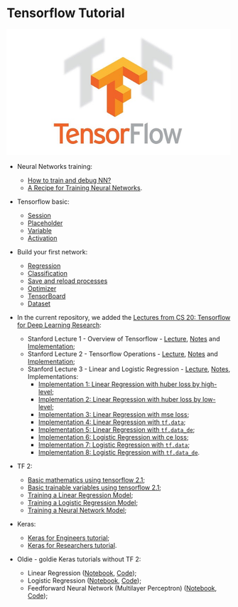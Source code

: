 # Tensorflow Tutorial

![Screenshot](images/tf.jpeg)

* Neural Networks training:
  *  <A href='https://github.com/cciprianmihai/Tensorflow-Tutorial/blob/master/Train%20proper%20NN.pdf'>How to train and debug NN?</A>
  *  <A href='http://karpathy.github.io/2019/04/25/recipe/'>A Recipe for Training Neural Networks</A>.
 
* Tensorflow basic: 
  * [Session](11_session.py)
  * [Placeholder](12_placeholder.py)
  * [Variable](13_variable.py)
  * [Activation](14_activation.py)
  
* Build your first network:
  * [Regression](21_regression.py)
  * [Classification](22_classification.py)
  * [Save and reload processes](23_save_reload.py)
  * [Optimizer](24_optimizer.py)
  * [TensorBoard](25_tensorboard.py)
  * [Dataset](26_dataset.py)

* In the current repository, we added the [Lectures from CS 20: Tensorflow for Deep Learning Research](http://web.stanford.edu/class/cs20si/):
  * Stanford Lecture 1 - Overview of Tensorflow - [Lecture](https://github.com/cciprianmihai/Tensorflow-Tutorial/blob/master/Stanford%20Lecture%201%20-%20Overview%20of%20Tensorflow/Lecture%20-%20Overview%20of%20Tensorflow.pdf), [Notes](https://github.com/cciprianmihai/Tensorflow-Tutorial/blob/master/Stanford%20Lecture%201%20-%20Overview%20of%20Tensorflow/Notes%20-%20Overview%20of%20Tensorflow.pdf) and <A href='http://nbviewer.ipython.org/github/cciprianmihai/Tensorflow-Tutorial/blob/master/Stanford%20Lecture%201%20-%20Overview%20of%20Tensorflow/Overview%20of%20Tensorflow.ipynb'>Implementation</A>;
  * Stanford Lecture 2 - Tensorflow Operations - [Lecture](https://github.com/cciprianmihai/Tensorflow-Tutorial/blob/master/Stanford%20Lecture%202%20-%20Tensorflow%20Operations/Lecture%20-%20Tensorflow%20Operations.pdf), [Notes](https://github.com/cciprianmihai/Tensorflow-Tutorial/blob/master/Stanford%20Lecture%202%20-%20Tensorflow%20Operations/Notes%20-%20Tensorflow%20Operations.pdf) and <A href='http://nbviewer.ipython.org/github/cciprianmihai/Tensorflow-Tutorial/blob/master/Stanford%20Lecture%202%20-%20Tensorflow%20Operations/Tensorflow%20Operations.ipynb'>Implementation</A>;
   * Stanford Lecture 3 - Linear and Logistic Regression - [Lecture](https://github.com/cciprianmihai/Tensorflow-Tutorial/blob/master/Stanford%20Lecture%203%20-%20Linear%20and%20Logistic%20Regression/Lecture%20-%20Linear%20and%20Logistic%20Regression.pdf), [Notes](https://github.com/cciprianmihai/Tensorflow-Tutorial/blob/master/Stanford%20Lecture%203%20-%20Linear%20and%20Logistic%20Regression/Notes%20-%20Linear%20and%20Logistic%20Regression.pdf), Implementations:
      * <A href='http://nbviewer.ipython.org/github/cciprianmihai/Tensorflow-Tutorial/blob/master/Stanford%20Lecture%203%20-%20Linear%20and%20Logistic%20Regression/Linear%20Regression%20with%20huber%20loss%20by%20high%20level.ipynb'>Implementation 1: Linear Regression with huber loss by high-level</A>;
      * <A href='http://nbviewer.ipython.org/github/cciprianmihai/Tensorflow-Tutorial/blob/master/Stanford%20Lecture%203%20-%20Linear%20and%20Logistic%20Regression/Linear%20Regression%20with%20huber%20loss%20by%20low%20level.ipynb'>Implementation 2: Linear Regression with huber loss by low-level</A>;
      * <A href='http://nbviewer.ipython.org/github/cciprianmihai/Tensorflow-Tutorial/blob/master/Stanford%20Lecture%203%20-%20Linear%20and%20Logistic%20Regression/Linear%20Regression%20with%20mse%20loss.ipynb'>Implementation 3: Linear Regression with mse loss</A>;
      * <A href='http://nbviewer.ipython.org/github/cciprianmihai/Tensorflow-Tutorial/blob/master/Stanford%20Lecture%203%20-%20Linear%20and%20Logistic%20Regression/Linear%20Regression%20with%20tf.data.ipynb'>Implementation 4: Linear Regression with `tf.data`</A>;
      * <A href='http://nbviewer.ipython.org/github/cciprianmihai/Tensorflow-Tutorial/blob/master/Stanford%20Lecture%203%20-%20Linear%20and%20Logistic%20Regression/Linear%20Regression%20with%20tf.data_de.ipynb'>Implementation 5: Linear Regression with `tf.data_de`</A>;
     * <A href='http://nbviewer.ipython.org/github/cciprianmihai/Tensorflow-Tutorial/blob/master/Stanford%20Lecture%203%20-%20Linear%20and%20Logistic%20Regression/Logistic%20Regression%20with%20ce%20loss.ipynb'>Implementation 6: Logistic Regression with ce loss</A>;
     * <A href='http://nbviewer.ipython.org/github/cciprianmihai/Tensorflow-Tutorial/blob/master/Stanford%20Lecture%203%20-%20Linear%20and%20Logistic%20Regression/Logistic%20Regression%20with%20tf.data.ipynb'>Implementation 7: Logistic Regression with `tf.data`</A>;
     * <A href='http://nbviewer.ipython.org/github/cciprianmihai/Tensorflow-Tutorial/blob/master/Stanford%20Lecture%203%20-%20Linear%20and%20Logistic%20Regression/Logistic%20Regression%20with%20tf.data_de.ipynb'>Implementation 8: Logistic Regression with `tf.data_de`</A>.
    
* TF 2:
  * <A href='http://nbviewer.ipython.org/github/cciprianmihai/Tensorflow-Tutorial/blob/master/tf%202/Basic%20mathematics%20using%20tensorflow%202.1.ipynb'>Basic mathematics using tensorflow 2.1</A>;
  * <A href='http://nbviewer.ipython.org/github/cciprianmihai/Tensorflow-Tutorial/blob/master/tf%202/Basic%20trainable%20variables%20using%20tensorflow%202.1.ipynb'>Basic trainable variables using tensorflow 2.1</A>;
  * <A href='http://nbviewer.ipython.org/github/cciprianmihai/Tensorflow-Tutorial/blob/master/tf%202/Training%20a%20Linear%20Regression%20Model.ipynb'>Training a Linear Regression Model</A>;
  * <A href='http://nbviewer.ipython.org/github/cciprianmihai/Tensorflow-Tutorial/blob/master/tf%202/Training%20a%20Logistic%20Regression%20Model.ipynb'> Training a Logistic Regression Model</A>;
  * <A href='http://nbviewer.ipython.org/github/cciprianmihai/Tensorflow-Tutorial/blob/master/tf%202/Training%20a%20Neural%20Network.ipynb'> Training a Neural Network Model</A>;
  
* Keras:
  * <A href='http://nbviewer.ipython.org/github/cciprianmihai/Tensorflow-Tutorial/blob/master/keras/%5Bkeras_io%5D_Intro_to_Keras_for_Engineers.ipynb'> Keras for Engineers tutorial</A>;
  * <A href='http://nbviewer.ipython.org/github/cciprianmihai/Tensorflow-Tutorial/blob/master/keras/%5Bkeras_io%5D_Intro_to_Keras_for_Researchers.ipynb'> Keras for Researchers tutorial</A>.
  
* Oldie - goldie Keras tutorials without TF 2:
  * Linear Regression (<A href='http://nbviewer.ipython.org/github/cciprianmihai/Tensorflow-Tutorial/blob/master/Oldie%20-%20goldie%20Keras/01_linear_regression.ipynb'>Notebook</A>, <A href='https://github.com/cciprianmihai/Tensorflow-Tutorial/blob/master/Oldie%20-%20goldie%20Keras/01_linear_regression.py'>Code</A>);
  * Logistic Regression (<A href='http://nbviewer.ipython.org/github/cciprianmihai/Tensorflow-Tutorial/blob/master/Oldie%20-%20goldie%20Keras/02_logistic_regression.ipynb'>Notebook</A>, <A href='https://github.com/cciprianmihai/Tensorflow-Tutorial/blob/master/Oldie%20-%20goldie%20Keras/02_logistic_regression.py'>Code</A>);
  * Feedforward Neural Network (Multilayer Perceptron) (<A href='http://nbviewer.ipython.org/github/cciprianmihai/Tensorflow-Tutorial/blob/master/Oldie%20-%20goldie%20Keras/03_net.ipynb'>Notebook</A>, <A href='https://github.com/cciprianmihai/Tensorflow-Tutorial/blob/master/Oldie%20-%20goldie%20Keras/02_logistic_regression.py'>Code</A>);
  
  
  
  
  
